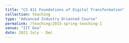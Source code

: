 ```yaml
---
title: "CS 411 Foundations of Digital Transformation"
collection: teaching
type: "Advanced Industry Oriented Course"
permalink: /teaching/2015-spring-teaching-1
venue: "IIT Goa"
date: 2021 July - Dec
---
```


